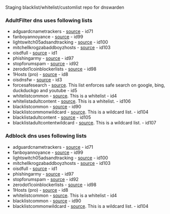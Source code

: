 Staging blacklist/whitelist/customlist repo for dnswarden


### AdultFilter dns uses following lists

* adguardcnametrackers - [source](https://raw.githubusercontent.com/AdguardTeam/cname-trackers/master/combined_disguised_trackers_justdomains.txt) - id71
* fanboyannoyance - [source](https://easylist.to/easylist/fanboy-annoyance.txt) - id99
* lightswitch05adsandtracking - [source](https://www.github.developerdan.com/hosts/lists/ads-and-tracking-extended.txt) - id100
* mitchellkrogzabaddboyzhosts - [source](https://raw.githubusercontent.com/mitchellkrogza/Badd-Boyz-Hosts/master/hosts) - id103
* oisdfull - [source](https://dbl.oisd.nl) - id1
* phishingarmy - [source](https://phishing.army/download/phishing_army_blocklist.txt) - id97
* stopforumspam - [source](https://www.stopforumspam.com/downloads/toxic_domains_whole.txt) - id92
* zerodot1coinblockerlists - [source](https://zerodot1.gitlab.io/CoinBlockerLists/hosts) - id98
* 1Hosts (pro) - [source](https://badmojr.github.io/1Hosts/Pro/hosts.txt) - id8
* oisdnsfw - [source](https://dbl.oisd.nl/nsfw) - id3
* forcesafesearch - [source](https://raw.githubusercontent.com/dnswarden/blocklist-staging/main/blacklist/forcesafesearch.txt). This list enforces safe search on google, bing, duckduckgo and youtube - id5
* whitelistcommon - [source](https://raw.githubusercontent.com/dnswarden/blocklist-staging/main/whitelist/whitelistcommon.txt). This is a whitelist - id4
* whitelistadultcontent - [source](https://raw.githubusercontent.com/dnswarden/blocklist-staging/main/whitelist/whitelistadultcontent.txt). This is a whitelist. - id106
* blacklistcommon - [source](https://raw.githubusercontent.com/dnswarden/blocklist-staging/main/blacklist/blacklistcommon.txt) - id90
* blacklistcommonwildcard - [source](https://raw.githubusercontent.com/dnswarden/blocklist-staging/main/blacklist/blacklistcommonwildcard.txt). This is a wildcard list. - id104
* blacklistadultcontent - [source](https://raw.githubusercontent.com/dnswarden/blocklist-staging/main/blacklist/blacklistadultcontent.txt) - id105
* blacklistadultcontentwildcard - [source](https://raw.githubusercontent.com/dnswarden/blocklist-staging/main/blacklist/blacklistadultcontentwildcard.txt). This is a wildcard list. - id107





### Adblock dns uses following lists

* adguardcnametrackers - [source](https://raw.githubusercontent.com/AdguardTeam/cname-trackers/master/combined_disguised_trackers_justdomains.txt) - id71
* fanboyannoyance - [source](https://easylist.to/easylist/fanboy-annoyance.txt) - id99
* lightswitch05adsandtracking - [source](https://www.github.developerdan.com/hosts/lists/ads-and-tracking-extended.txt) - id100
* mitchellkrogzabaddboyzhosts - [source](https://raw.githubusercontent.com/mitchellkrogza/Badd-Boyz-Hosts/master/hosts) - id103
* oisdfull - [source](https://dbl.oisd.nl) - id1
* phishingarmy - [source](https://phishing.army/download/phishing_army_blocklist.txt) - id97
* stopforumspam - [source](https://www.stopforumspam.com/downloads/toxic_domains_whole.txt) - id92
* zerodot1coinblockerlists - [source](https://zerodot1.gitlab.io/CoinBlockerLists/hosts) - id98
* 1Hosts (pro) - [source](https://badmojr.github.io/1Hosts/Pro/hosts.txt) - id8
* whitelistcommon - [source](https://raw.githubusercontent.com/dnswarden/blocklist-staging/main/whitelist/whitelistcommon.txt). This is a whitelist - id4
* blacklistcommon - [source](https://raw.githubusercontent.com/dnswarden/blocklist-staging/main/blacklist/blacklistcommon.txt) - id90
* blacklistcommonwildcard - [source](https://raw.githubusercontent.com/dnswarden/blocklist-staging/main/blacklist/blacklistcommonwildcard.txt). This is a wildcard list. - id104





